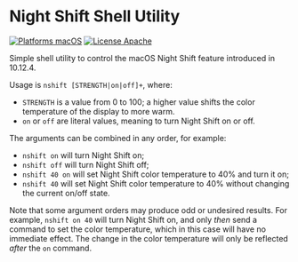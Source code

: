 Night Shift Shell Utility
=========================

[![Platforms macOS](https://img.shields.io/badge/Platforms-macOS-lightgray.svg?style=flat)](http://www.apple.com/macos)
[![License Apache](https://img.shields.io/badge/License-APACHE2-blue.svg?style=flat)](https://www.apache.org/licenses/LICENSE-2.0.html)

Simple shell utility to control the macOS Night Shift feature introduced in 10.12.4.

Usage is `nshift [STRENGTH|on|off]+`, where:
- `STRENGTH` is a value from 0 to 100; a higher value shifts the color temperature of the display to more warm.
- `on` or `off` are literal values, meaning to turn Night Shift on or off.

The arguments can be combined in any order, for example:
- `nshift on` will turn Night Shift on;
- `nshift off` will turn Night Shift off;
- `nshift 40 on` will set Night Shift color temperature to 40% and turn it on;
- `nshift 40` will set Night Shift color temperature to 40% without changing the current on/off state.

Note that some argument orders may produce odd or undesired results. For example, `nshift on 40` will turn Night Shift on, and only *then* send a command to set the color temperature, which in this case will have no immediate effect. The change in the color temperature will only be reflected *after* the `on` command.
